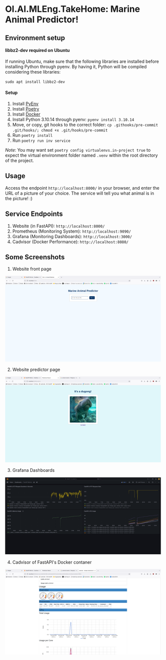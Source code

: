# OI.AI.MLEng.TakeHome: Marine Animal Predictor!

## Environment setup

#### libbz2-dev required on Ubuntu
If running Ubuntu, make sure that the following libraries are installed before installing Python through pyenv. By having it,
Python will be compiled considering these libraries:

`sudo apt install libbz2-dev`

#### Setup

1. Install [PyEnv](https://github.com/pyenv/pyenv)
1. Install [Poetry](https://python-poetry.org/)
1. Install [Docker](https://docs.docker.com/engine/install/)
1. Install Python 3.10.14 through pyenv: `pyenv install 3.10.14`
1. Move, or copy, git hooks to the correct folder: `cp .githooks/pre-commit .git/hooks/; chmod +x .git/hooks/pre-commit`
1. Run `poetry install`
1. Run `poetry run inv service`

*Note*: You may want set `poetry config virtualenvs.in-project true` to expect the virtual environment folder named `.venv` within the root directory of the project.

## Usage 
Access the endpoint `http://localhost:8000/` in your browser, and enter the URL of a picture of your choice. The service will tell you what animal is in the picture! :)

## Service Endpoints

1. Website (in FastAPI): `http://localhost:8000/`
1. Prometheus (Monitoring System): `http://localhost:9090/`
1. Grafana (Monitoring Dashboards): `http://localhost:3000/`
1. Cadvisor (Docker Performance): `http://localhost:8080/`


## Some Screenshots

1. Website front page

<img src="./data/screenshots/app.png"/>

2. Website predictor page

<img src="./data/screenshots/app2.png"/>

3. Grafana Dashboards

<img src="./data/screenshots/grafana.png"/>

4. Cadvisor of FastAPI's Docker contaner

<img src="./data/screenshots/cadvisor.png"/>
